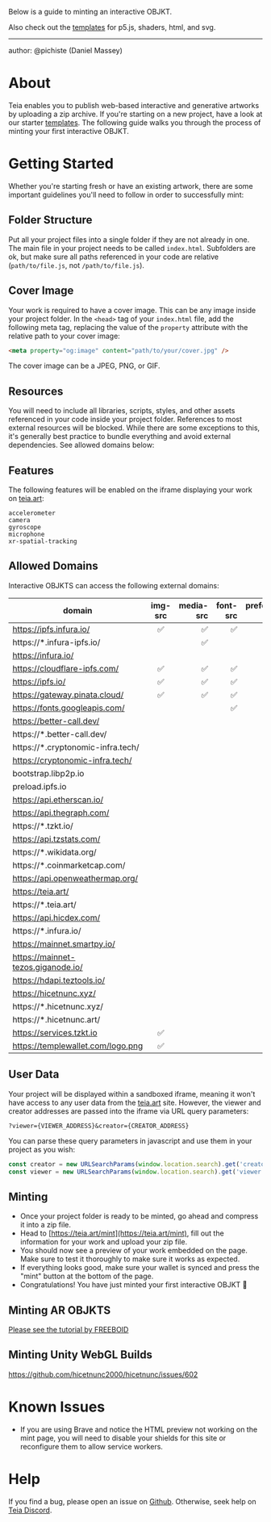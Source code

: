 Below is a guide to minting an interactive OBJKT.

Also check out the [templates](https://github.com/teia-community/teia-templates) for p5.js, shaders, html, and svg.


***

author: @pichiste (Daniel Massey)

# About

Teia enables you to publish web-based interactive and generative artworks by uploading a zip archive. If you're starting on a new project, have a look at our starter [templates](https://github.com/teia-community/teia-templates). The following guide walks you through the process of minting your first interactive OBJKT.

# Getting Started

Whether you're starting fresh or have an existing artwork, there are some important guidelines you'll need to follow in order to successfully mint:

## Folder Structure

Put all your project files into a single folder if they are not already in one. The main file in your project needs to be called `index.html`. Subfolders are ok, but make sure all paths referenced in your code are relative (`path/to/file.js`, not `/path/to/file.js`).

## Cover Image

Your work is required to have a cover image. This can be any image inside your project folder. In the `<head>` tag of your `index.html` file, add the following meta tag, replacing the value of the `property` attribute with the relative path to your cover image:

```html
<meta property="og:image" content="path/to/your/cover.jpg" />
```

The cover image can be a JPEG, PNG, or GIF.

## Resources

You will need to include all libraries, scripts, styles, and other assets referenced in your code inside your project folder. References to most external resources will  be blocked. While there are some exceptions to this, it's generally best practice to bundle everything and avoid external dependencies. See allowed domains below:

## Features

The following features will be enabled on the iframe displaying your work on [teia.art](https://teia.art):
```
accelerometer
camera
gyroscope
microphone
xr-spatial-tracking
```

## Allowed Domains
Interactive OBJKTS can access the following external domains:

| domain                             | img-src | media-src | font-src | prefetch-src | connect-src |
| ---------------------------------- | :-----: | --------: | -------: | -----------: | ----------: |
| https://ipfs.infura.io/            |    ✅    |         ✅ |        ✅ |            ✅ |
| https://*.infura-ipfs.io/          |         |         ✅ |          |            ✅ |           ✅ |
| https://infura.io/                 |         |           |          |              |           ✅ |
| https://cloudflare-ipfs.com/       |    ✅    |         ✅ |        ✅ |            ✅ |
| https://ipfs.io/                   |    ✅    |         ✅ |        ✅ |            ✅ |
| https://gateway.pinata.cloud/      |    ✅    |         ✅ |        ✅ |            ✅ |
| https://fonts.googleapis.com/      |         |           |        ✅ |            ✅ |
| https://better-call.dev/           |         |           |          |              |           ✅ |
| https://*.better-call.dev/         |         |           |          |              |           ✅ |
| https://*.cryptonomic-infra.tech/  |         |           |          |              |           ✅ |
| https://cryptonomic-infra.tech/    |         |           |          |              |           ✅ |
| bootstrap.libp2p.io                |         |           |          |              |           ✅ |
| preload.ipfs.io                    |         |           |          |              |           ✅ |
| https://api.etherscan.io/          |         |           |          |              |           ✅ |
| https://api.thegraph.com/          |         |           |          |              |           ✅ |
| https://*.tzkt.io/                 |         |           |          |              |           ✅ |
| https://api.tzstats.com/           |         |           |          |              |           ✅ |
| https://*.wikidata.org/            |         |           |          |              |           ✅ |
| https://*.coinmarketcap.com/       |         |           |          |              |           ✅ |
| https://api.openweathermap.org/    |         |           |          |              |           ✅ |
| https://teia.art/                  |         |           |          |              |           ✅ |
| https://*.teia.art/                |         |           |          |              |           ✅ |
| https://api.hicdex.com/            |         |           |          |              |           ✅ |
| https://*.infura.io/               |         |           |          |              |           ✅ |
| https://mainnet.smartpy.io/        |         |           |          |              |           ✅ |
| https://mainnet-tezos.giganode.io/ |         |           |          |              |           ✅ |
| https://hdapi.teztools.io/         |         |           |          |              |           ✅ |
| https://hicetnunc.xyz/             |         |           |          |              |           ✅ |
| https://*.hicetnunc.xyz/           |         |           |          |              |           ✅ |
| https://*.hicetnunc.art/           |         |           |          |              |           ✅ |
| https://services.tzkt.io           |    ✅    |           |          |              |             |
| https://templewallet.com/logo.png  |    ✅    |           |          |              |             |
## User Data

Your project will be displayed within a sandboxed iframe, meaning it won't have access to any user data from the [teia.art](http://teia.art) site. However, the viewer and creator addresses are passed into the iframe via URL query parameters:

```
?viewer={VIEWER_ADDRESS}&creator={CREATOR_ADDRESS}
```

You can parse these query parameters in javascript and use them in your project as you wish:

```jsx
const creator = new URLSearchParams(window.location.search).get('creator')
const viewer = new URLSearchParams(window.location.search).get('viewer')
```

## Minting

- Once your project folder is ready to be minted, go ahead and compress it into a zip file.
- Head to [https://teia.art/mint](https://teia.art/mint), fill out the information for your work and upload your zip file.
- You should now see a preview of your work embedded on the page. Make sure to test it thoroughly to make sure it works as expected.
- If everything looks good, make sure your wallet is synced and press the "mint" button at the bottom of the page.
- Congratulations! You have just minted your first interactive OBJKT 🎉

## Minting AR OBJKTS
[Please see the tutorial by FREEBOID](http://www.freeboid.com/xrobjkts-at-hen/)

## Minting Unity WebGL Builds
https://github.com/hicetnunc2000/hicetnunc/issues/602

# Known Issues

- If you are using Brave and notice the HTML preview not working on the mint page, you will need to disable your shields for this site or reconfigure them to allow service workers.

# Help

If you find a bug, please open an issue on [Github](https://github.com/teia-community/teia-ui/issues). Otherwise, seek help on [Teia Discord](https://discord.gg/AQ56zrn55w).
